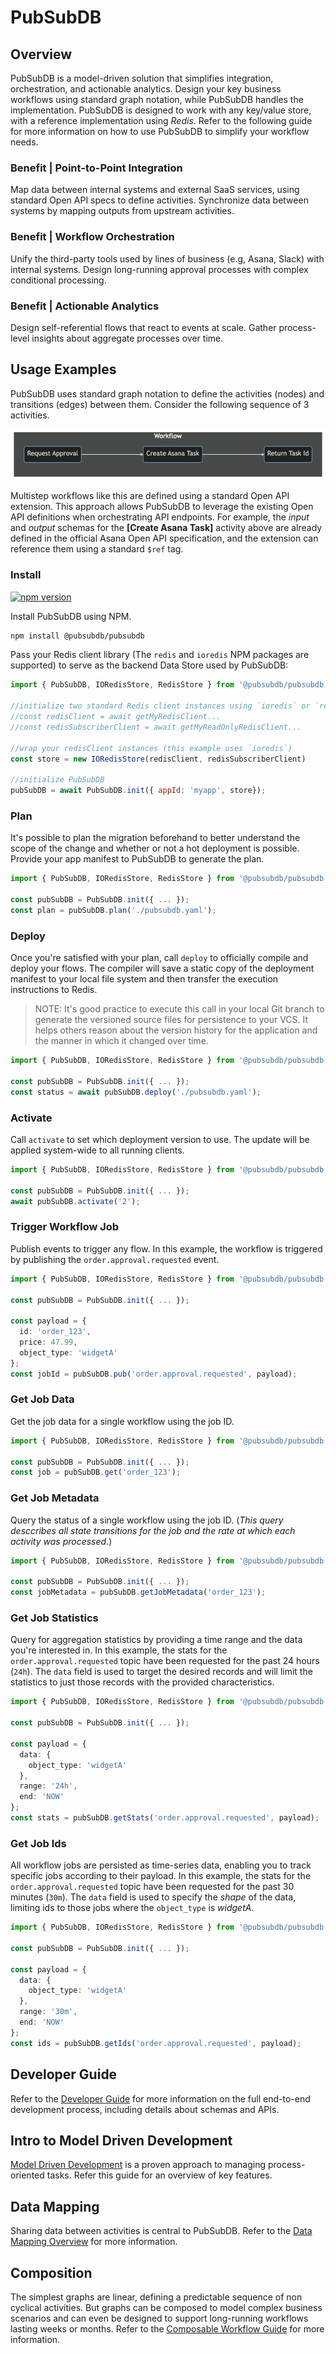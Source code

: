# PubSubDB
## Overview
PubSubDB is a model-driven solution that simplifies integration, orchestration, and actionable analytics. Design your key business workflows using standard graph notation, while PubSubDB handles the implementation. PubSubDB is designed to work with any key/value store, with a reference implementation using *Redis*. Refer to the following guide for more information on how to use PubSubDB to simplify your workflow needs.

### Benefit | Point-to-Point Integration
Map data between internal systems and external SaaS services, using standard Open API specs to define activities. Synchronize data between systems by mapping outputs from upstream activities.

### Benefit | Workflow Orchestration
Unify the third-party tools used by lines of business (e.g, Asana, Slack) with internal systems. Design long-running approval processes with complex conditional processing.

### Benefit | Actionable Analytics
Design self-referential flows that react to events at scale. Gather process-level insights about aggregate processes over time.

## Usage Examples
PubSubDB uses standard graph notation to define the activities (nodes) and transitions (edges) between them. Consider the following sequence of 3 activities.

![Multistep Workflow](./docs/img/workflow.png)

Multistep workflows like this are defined using a standard Open API extension. This approach allows PubSubDB to leverage the existing Open API definitions when orchestrating API endpoints. For example, the *input* and *output* schemas for the **[Create Asana Task]** activity above are already defined in the official Asana Open API specification, and the extension can reference them using a standard `$ref` tag.

### Install
[![npm version](https://badge.fury.io/js/%40pubsubdb%2Fpubsubdb.svg)](https://badge.fury.io/js/%40pubsubdb%2Fpubsubdb)

Install PubSubDB using NPM. 

```sh
npm install @pubsubdb/pubsubdb
```

Pass your Redis client library (The `redis` and `ioredis` NPM packages are supported) to serve as the backend Data Store used by PubSubDB:

```javascript
import { PubSubDB, IORedisStore, RedisStore } from '@pubsubdb/pubsubdb';

//initialize two standard Redis client instances using `ioredis` or `redis`
//const redisClient = await getMyRedisClient...
//const redisSubscriberClient = await getMyReadOnlyRedisClient...

//wrap your redisClient instances (this example uses `ioredis`)
const store = new IORedisStore(redisClient, redisSubscriberClient)

//initialize PubSubDB
pubSubDB = await PubSubDB.init({ appId: 'myapp', store});
```

### Plan
It's possible to plan the migration beforehand to better understand the scope of the change and whether or not a hot deployment is possible. Provide your app manifest to PubSubDB to generate the plan.

```typescript
import { PubSubDB, IORedisStore, RedisStore } from '@pubsubdb/pubsubdb';

const pubSubDB = PubSubDB.init({ ... });
const plan = pubSubDB.plan('./pubsubdb.yaml');
```

### Deploy
Once you're satisfied with your plan, call `deploy` to officially compile and deploy your flows. The compiler will save a static copy of the deployment manifest to your local file system and then transfer the execution instructions to Redis.

>NOTE: It's good practice to execute this call in your local Git branch to generate the versioned source files for persistence to your VCS. It helps others reason about the version history for the application and the manner in which it changed over time.

```typescript
import { PubSubDB, IORedisStore, RedisStore } from '@pubsubdb/pubsubdb';

const pubSubDB = PubSubDB.init({ ... });
const status = await pubSubDB.deploy('./pubsubdb.yaml');
```

### Activate
Call `activate` to set which deployment version to use. The update will be applied system-wide to all running clients.

```typescript
import { PubSubDB, IORedisStore, RedisStore } from '@pubsubdb/pubsubdb';

const pubSubDB = PubSubDB.init({ ... });
await pubSubDB.activate('2');
```

### Trigger Workflow Job
Publish events to trigger any flow. In this example, the workflow is triggered by publishing the `order.approval.requested` event.

```ts
import { PubSubDB, IORedisStore, RedisStore } from '@pubsubdb/pubsubdb';

const pubSubDB = PubSubDB.init({ ... });

const payload = {
  id: 'order_123',
  price: 47.99,
  object_type: 'widgetA'
};
const jobId = pubSubDB.pub('order.approval.requested', payload);
```

### Get Job Data
Get the job data for a single workflow using the job ID.

```ts
import { PubSubDB, IORedisStore, RedisStore } from '@pubsubdb/pubsubdb';

const pubSubDB = PubSubDB.init({ ... });
const job = pubSubDB.get('order_123');
```

### Get Job Metadata
Query the status of a single workflow using the job ID. (*This query desccribes all state transitions for the job and the rate at which each activity was processed.*)

```ts
import { PubSubDB, IORedisStore, RedisStore } from '@pubsubdb/pubsubdb';

const pubSubDB = PubSubDB.init({ ... });
const jobMetadata = pubSubDB.getJobMetadata('order_123');
```

### Get Job Statistics
Query for aggregation statistics by providing a time range and the data you're interested in. In this example, the stats for the `order.approval.requested` topic have been requested for the past 24 hours (`24h`). The `data` field is used to target the desired records and will limit the statistics to just those records with the provided characteristics.

```ts
import { PubSubDB, IORedisStore, RedisStore } from '@pubsubdb/pubsubdb';

const pubSubDB = PubSubDB.init({ ... });

const payload = {
  data: {
    object_type: 'widgetA'
  },
  range: '24h',
  end: 'NOW'
};
const stats = pubSubDB.getStats('order.approval.requested', payload);
```

### Get Job Ids
All workflow jobs are persisted as time-series data, enabling you to track specific jobs according to their payload. In this example, the stats for the `order.approval.requested` topic have been requested for the past 30 minutes (`30m`). The `data` field is used to specify the *shape* of the data, limiting ids to those jobs where the `object_type` is *widgetA*.
```ts
import { PubSubDB, IORedisStore, RedisStore } from '@pubsubdb/pubsubdb';

const pubSubDB = PubSubDB.init({ ... });

const payload = {
  data: {
    object_type: 'widgetA'
  },
  range: '30m',
  end: 'NOW'
};
const ids = pubSubDB.getIds('order.approval.requested', payload);
```

## Developer Guide
Refer to the [Developer Guide](./docs/developer_guide.md) for more information on the full end-to-end development process, including details about schemas and APIs.

## Intro to Model Driven Development
[Model Driven Development](./docs/model_driven_development.md) is a proven approach to managing process-oriented tasks. Refer this guide for an overview of key features.

## Data Mapping
Sharing data between activities is central to PubSubDB. Refer to the [Data Mapping Overview](./docs/data_mapping.md) for more information.

## Composition
The simplest graphs are linear, defining a predictable sequence of non cyclical activities. But graphs can be composed to model complex business scenarios and can even be designed to support long-running workflows lasting weeks or months. Refer to the [Composable Workflow Guide](./docs/composable_workflow.md) for more information.